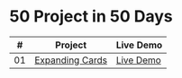 # 50 Project in 50 Days

|  #  | Project                        | Live Demo                                                                      |
| :-: | ------------------------------ | ------------------------------------------------------------------------------ |
| 01  | [Expanding Cards](./README.md) | [Live Demo](https://josephgattuso.github.io/50-projects/expanding-cards/index) |
